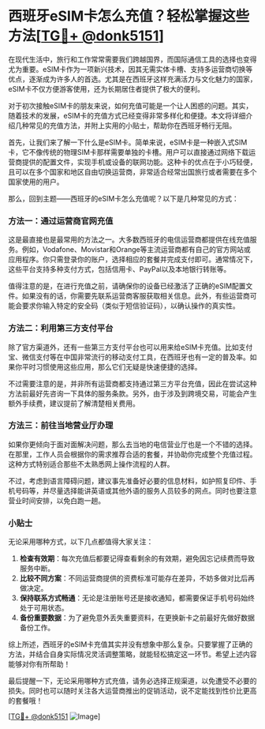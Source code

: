 # 西班牙eSIM卡怎么充值？轻松掌握这些方法[[TG💪+ @donk5151](https://t.me/s/donk5151)]

在现代生活中，旅行和工作常常需要我们跨越国界，而国际通信工具的选择也变得尤为重要。eSIM卡作为一项新兴技术，因其无需实体卡槽、支持多运营商切换等优点，逐渐成为许多人的首选。尤其是在西班牙这样充满活力与文化魅力的国家，eSIM卡不仅方便游客使用，还为长期居住者提供了极大的便利。

对于初次接触eSIM卡的朋友来说，如何充值可能是一个让人困惑的问题。其实，随着技术的发展，eSIM卡的充值方式已经变得非常多样化和便捷。本文将详细介绍几种常见的充值方法，并附上实用的小贴士，帮助你在西班牙畅行无阻。

首先，让我们来了解一下什么是eSIM卡。简单来说，eSIM卡是一种嵌入式SIM卡，它不像传统的物理SIM卡那样需要单独的卡槽。用户可以直接通过网络下载运营商提供的配置文件，实现手机或设备的联网功能。这种卡的优点在于小巧轻便，且可以在多个国家和地区自由切换运营商，非常适合经常出国旅行或者需要在多个国家使用的用户。

那么，回到主题——西班牙的eSIM卡怎么充值呢？以下是几种常见的方式：

### 方法一：通过运营商官网充值

这是最直接也是最常用的方法之一。大多数西班牙的电信运营商都提供在线充值服务。例如，Vodafone、Movistar和Orange等主流运营商都有自己的官方网站或应用程序。你只需登录你的账户，选择相应的套餐并完成支付即可。通常情况下，这些平台支持多种支付方式，包括信用卡、PayPal以及本地银行转账等。

值得注意的是，在进行充值之前，请确保你的设备已经激活了正确的eSIM配置文件。如果没有的话，你需要先联系运营商客服获取相关信息。此外，有些运营商可能会要求你输入特定的安全码（类似于短信验证码），以确认操作的真实性。

### 方法二：利用第三方支付平台

除了官方渠道外，还有一些第三方支付平台也可以用来给eSIM卡充值。比如支付宝、微信支付等在中国非常流行的移动支付工具，在西班牙也有一定的普及率。如果你平时习惯使用这些应用，那么它们无疑是快速便捷的选择。

不过需要注意的是，并非所有运营商都支持通过第三方平台充值，因此在尝试这种方法前最好先咨询一下具体的服务条款。另外，由于涉及到跨境交易，可能会产生额外手续费，建议提前了解清楚相关费用。

### 方法三：前往当地营业厅办理

如果你更倾向于面对面解决问题，那么去当地的电信营业厅也是一个不错的选择。在那里，工作人员会根据你的需求推荐合适的套餐，并协助你完成整个充值过程。这种方式特别适合那些不太熟悉网上操作流程的人群。

不过，考虑到语言障碍问题，建议事先准备好必要的信息材料，如护照复印件、手机号码等，并尽量选择能讲英语或其他外语的服务人员较多的网点。同时也要注意营业时间安排，以免白跑一趟。

### 小贴士

无论采用哪种方式，以下几点都值得大家关注：

1. **检查有效期**：每次充值后都要记得查看剩余的有效期，避免因忘记续费而导致服务中断。
2. **比较不同方案**：不同运营商提供的资费标准可能存在差异，不妨多做对比后再做决定。
3. **保持联系方式畅通**：无论是注册账号还是接收通知，都需要保证手机号码始终处于可用状态。
4. **备份重要数据**：为了避免意外丢失重要资料，在更换新卡之前最好先做好数据备份工作。

综上所述，西班牙的eSIM卡充值其实并没有想象中那么复杂。只要掌握了正确的方法，并结合自身实际情况灵活调整策略，就能轻松搞定这一环节。希望上述内容能够对你有所帮助！

最后提醒一下，无论采用哪种方式充值，请务必选择正规渠道，以免遭受不必要的损失。同时也可以随时关注各大运营商推出的促销活动，说不定能找到性价比更高的套餐哦！

[[TG💪+ @donk5151](https://t.me/s/donk5151) ![Image](https://i.postimg.cc/rwNCRYN7/Snipaste-2025-04-30-17-27-05.png)]
